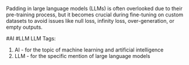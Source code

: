 Padding in large language models (LLMs) is often overlooked due to their pre-training process, but it becomes crucial during fine-tuning on custom datasets to avoid issues like null loss, infinity loss, over-generation, or empty outputs.

#AI #LLM
LLM Tags:  
1. AI - for the topic of machine learning and artificial intelligence
2. LLM - for the specific mention of large language models